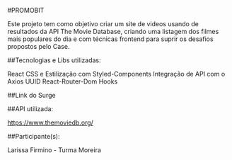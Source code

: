 #PROMOBIT

Este projeto tem como objetivo criar um site de videos usando de resultados da API The Movie Database, criando uma listagem dos filmes mais populares do dia e com técnicas frontend para suprir os desafios propostos pelo Case.

##Tecnologias e Libs utilizadas:

React
CSS e Estilização com Styled-Components
Integração de API com o Axios
UUID
React-Router-Dom
Hooks

##Link do Surge


##API utilizada:

https://www.themoviedb.org/

##Participante(s):

Larissa Firmino - Turma Moreira